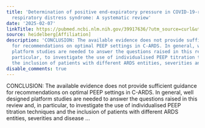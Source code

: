 ```yaml
---
title: 'Determination of positive end-expiratory pressure in COVID-19-related acute
  respiratory distress syndrome: A systematic review'
date: '2025-02-07'
linkTitle: https://pubmed.ncbi.nlm.nih.gov/39917636/?utm_source=curl&utm_medium=rss&utm_campaign=pubmed-2&utm_content=1FakS-2QOkCT8HsMOQP1bCRQ4YzyumYOmxmF0moLsQ3dFB1E9V&fc=20220326224207&ff=20250207170839&v=2.18.0.post9+e462414
source: heidelberg[Affiliation]
description: 'CONCLUSION: The available evidence does not provide sufficient guidance
  for recommendations on optimal PEEP settings in C-ARDS. In general, well designed
  platform studies are needed to answer the questions raised in this review and, in
  particular, to investigate the use of individualised PEEP titration techniques and
  the inclusion of patients with different ARDS entities, severities and disease ...'
disable_comments: true
---
```

CONCLUSION: The available evidence does not provide sufficient guidance for recommendations on optimal PEEP settings in C-ARDS. In general, well designed platform studies are needed to answer the questions raised in this review and, in particular, to investigate the use of individualised PEEP titration techniques and the inclusion of patients with different ARDS entities, severities and disease ...